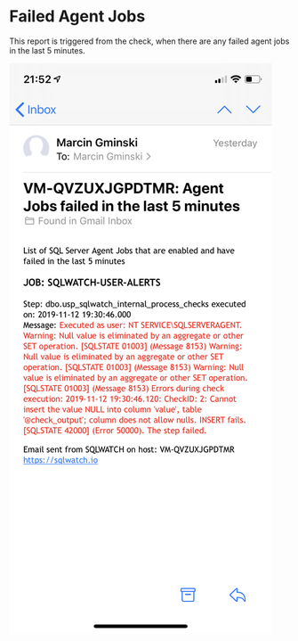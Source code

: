 # Failed Agent Jobs

This report is triggered from the check, when there are any failed agent jobs in the last 5 minutes.

![](../../../.gitbook/assets/image%20%2849%29.png)

